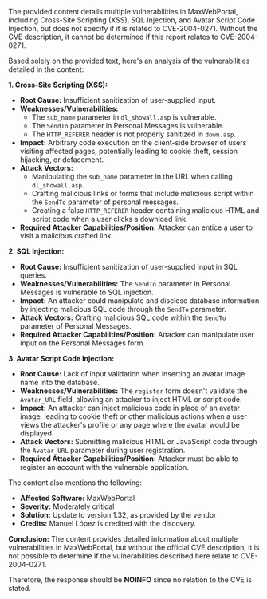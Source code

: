 The provided content details multiple vulnerabilities in MaxWebPortal, including Cross-Site Scripting (XSS), SQL Injection, and Avatar Script Code Injection, but does not specify if it is related to CVE-2004-0271. Without the CVE description, it cannot be determined if this report relates to CVE-2004-0271.

Based solely on the provided text, here's an analysis of the vulnerabilities detailed in the content:

**1. Cross-Site Scripting (XSS):**

*   **Root Cause:** Insufficient sanitization of user-supplied input.
*   **Weaknesses/Vulnerabilities:**
    *   The `sub_name` parameter in `dl_showall.asp` is vulnerable.
    *   The `SendTo` parameter in Personal Messages is vulnerable.
    *   The `HTTP_REFERER` header is not properly sanitized in `down.asp`.
*   **Impact:** Arbitrary code execution on the client-side browser of users visiting affected pages, potentially leading to cookie theft, session hijacking, or defacement.
*   **Attack Vectors:**
    *   Manipulating the `sub_name` parameter in the URL when calling `dl_showall.asp`.
    *   Crafting malicious links or forms that include malicious script within the `SendTo` parameter of personal messages.
    *   Creating a false `HTTP_REFERER` header containing malicious HTML and script code when a user clicks a download link.
*   **Required Attacker Capabilities/Position:** Attacker can entice a user to visit a malicious crafted link.

**2. SQL Injection:**

*   **Root Cause:** Insufficient sanitization of user-supplied input in SQL queries.
*   **Weaknesses/Vulnerabilities:** The `SendTo` parameter in Personal Messages is vulnerable to SQL injection.
*   **Impact:** An attacker could manipulate and disclose database information by injecting malicious SQL code through the `SendTo` parameter.
*   **Attack Vectors:** Crafting malicious SQL code within the `SendTo` parameter of Personal Messages.
*    **Required Attacker Capabilities/Position:**  Attacker can manipulate user input on the Personal Messages form.

**3. Avatar Script Code Injection:**

*   **Root Cause:** Lack of input validation when inserting an avatar image name into the database.
*   **Weaknesses/Vulnerabilities:** The `register` form doesn't validate the `Avatar_URL` field, allowing an attacker to inject HTML or script code.
*  **Impact:** An attacker can inject malicious code in place of an avatar image, leading to cookie theft or other malicious actions when a user views the attacker's profile or any page where the avatar would be displayed.
*   **Attack Vectors:** Submitting malicious HTML or JavaScript code through the `Avatar_URL` parameter during user registration.
*   **Required Attacker Capabilities/Position:**  Attacker must be able to register an account with the vulnerable application.

The content also mentions the following:

*   **Affected Software:** MaxWebPortal
*   **Severity:** Moderately critical
*   **Solution:** Update to version 1.32, as provided by the vendor
*   **Credits:** Manuel López is credited with the discovery.

**Conclusion:**
The content provides detailed information about multiple vulnerabilities in MaxWebPortal, but without the official CVE description, it is not possible to determine if the vulnerabilities described here relate to CVE-2004-0271.

Therefore, the response should be **NOINFO** since no relation to the CVE is stated.